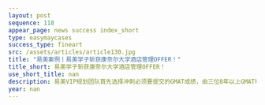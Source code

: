 ```yaml
---
layout: post
sequence: 118
appear_page: news success index_short
type: easymaycases
success_type: fineart
src: /assets/articles/article130.jpg
title: "易美案例丨易美学子斩获康奈尔大学酒店管理OFFER！"
title_short: 易美学子斩获康奈尔大学酒店管理OFFER！
use_short_title: nan
description: 易美VIP规划团队首先选择冲刺必须要提交的GMAT成绩，由三位8年以上GMAT培训经验的王牌导师组成了一个培训小组，帮助B同学制定了一套如何利用碎片化时间刷题备考的可行方案。授课角度也采用了与以往不同的方式，主要针对帮助B同学提高处理有歧义信息的能力，进而降低在考试时的困难。最终，经过半年的努力，B同学也终于冲刺到了710+的好成绩，离收获藤校录取更进一步。
year: nan
---
```


